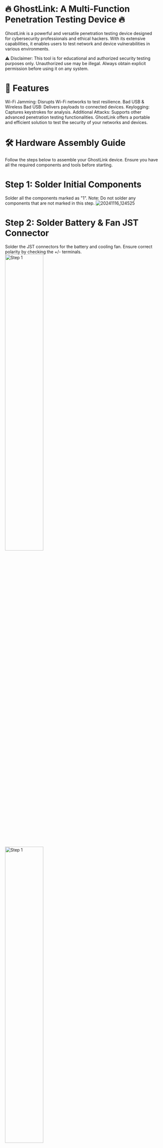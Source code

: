 # 🔥 GhostLink: A Multi-Function Penetration Testing Device 🔥


GhostLink is a powerful and versatile penetration testing device designed for cybersecurity professionals and ethical hackers. With its extensive capabilities, it enables users to test network and device vulnerabilities in various environments.

⚠️ Disclaimer: This tool is for educational and authorized security testing purposes only. Unauthorized use may be illegal. Always obtain explicit permission before using it on any system.

# 🚀 Features
Wi-Fi Jamming: Disrupts Wi-Fi networks to test resilience.
Bad USB & Wireless Bad USB: Delivers payloads to connected devices.
Keylogging: Captures keystrokes for analysis.
Additional Attacks: Supports other advanced penetration testing functionalities.
GhostLink offers a portable and efficient solution to test the security of your networks and devices.

# 🛠️ Hardware Assembly Guide
Follow the steps below to assemble your GhostLink device. Ensure you have all the required components and tools before starting.

# Step 1: Solder Initial Components
Solder all the components marked as "1".
Note: Do not solder any components that are not marked in this step.
![20241116_124525](https://github.com/user-attachments/assets/645be71c-a832-4704-87f2-711e7fa35836)

# Step 2: Solder Battery & Fan JST Connector
Solder the JST connectors for the battery and cooling fan.
Ensure correct polarity by checking the +/- terminals.
<img src="https://github.com/user-attachments/assets/28d79d8c-075a-4bc1-a4b1-cb271e0158fe" width="50%" alt="Step 1">
<img src="https://github.com/user-attachments/assets/4a0d1d4d-4be1-46e1-bc04-2fed26a61774" width="50%" alt="Step 1">

# Step 3: Solder the Female USB-A Port
Carefully solder the female USB-A port to the board.
![20241116_123108](https://github.com/user-attachments/assets/0fb431ec-4afe-4aba-9706-dbb8ea903bf5)

# Step 4: Attach the Cooling Fan
Screw down the cooling fan with the screw head facing the front side of the PCB.
![20241116_123145](https://github.com/user-attachments/assets/5ee87e2a-4c50-480b-858c-c92303115af4)

# Step 5: Solder Final Components
Complete the assembly by soldering all the components marked as "last".
![20241116_122844](https://github.com/user-attachments/assets/12c0244f-abab-49b2-a71c-0005ab612699)


# 🛡️ Legal Notice
GhostLink is intended only for ethical hacking and authorized penetration testing. Misuse of this device is strictly prohibited.

